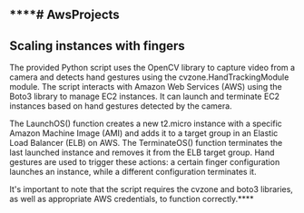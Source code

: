 ****# AwsProjects
-------------------------------
Scaling instances with fingers 
-------------------------------
The provided Python script uses the OpenCV library to capture video from a camera and detects hand gestures using the cvzone.HandTrackingModule module. The script interacts with Amazon Web Services (AWS) using the Boto3 library to manage EC2 instances. It can launch and terminate EC2 instances based on hand gestures detected by the camera.

The LaunchOS() function creates a new t2.micro instance with a specific Amazon Machine Image (AMI) and adds it to a target group in an Elastic Load Balancer (ELB) on AWS. The TerminateOS() function terminates the last launched instance and removes it from the ELB target group. Hand gestures are used to trigger these actions: a certain finger configuration launches an instance, while a different configuration terminates it.

It's important to note that the script requires the cvzone and boto3 libraries, as well as appropriate AWS credentials, to function correctly.****

